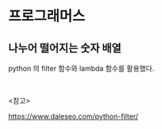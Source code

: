 # 프로그래머스

## 나누어 떨어지는 숫자 배열

python 의 filter 함수와 lambda 함수를 활용했다.

<br>

<참고>

https://www.daleseo.com/python-filter/

